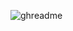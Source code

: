 
![ghreadme](https://user-images.githubusercontent.com/78777681/163073935-1774f337-0d38-4aa4-bdfe-c5b0cfdff234.PNG)
